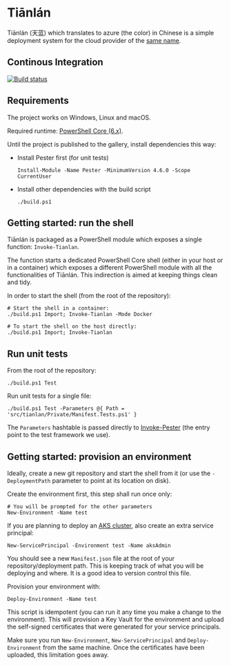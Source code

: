 # Tiānlán

Tiānlán (天蓝) which translates to azure (the color) in Chinese is a simple deployment system for the cloud provider of
the [same name](https://azure.microsoft.com/en-us/).

## Continous Integration

[![Build status](https://dev.azure.com/yoannchaudet/tianlan/_apis/build/status/tianlan)](https://dev.azure.com/yoannchaudet/tianlan/_build/latest?definitionId=1)

## Requirements

The project works on Windows, Linux and macOS.

Required runtime: [PowerShell Core (6.x)](https://github.com/PowerShell/PowerShell).

Until the project is published to the gallery, install dependencies this way:

- Install Pester first (for unit tests)
  ```pwsh
  Install-Module -Name Pester -MinimumVersion 4.6.0 -Scope CurrentUser
  ```
- Install other dependencies with the build script
  ```pwsh
  ./build.ps1
  ```

## Getting started: run the shell

Tiānlán is packaged as a PowerShell module which exposes a single function: `Invoke-Tianlan`.

The function starts a dedicated PowerShell Core shell (either in your host or in a container) which exposes a different
PowerShell module with all the functionalities of Tiānlán. This indirection is aimed at keeping things clean and tidy.

In order to start the shell (from the root of the repository):

```pwsh
# Start the shell in a container:
./build.ps1 Import; Invoke-Tianlan -Mode Docker

# To start the shell on the host directly:
./build.ps1 Import; Invoke-Tianlan
```

## Run unit tests

From the root of the repository:

```pwsh
./build.ps1 Test
```

Run unit tests for a single file:

```pwsh
./build.ps1 Test -Parameters @{ Path = 'src/tianlan/Private/Manifest.Tests.ps1' }
```

The `Parameters` hashtable is passed directly to [Invoke-Pester](https://github.com/pester/Pester/wiki/Invoke-Pester)
(the entry point to the test framework we use).

## Getting started: provision an environment

Ideally, create a new git repository and start the shell from it (or use the `-DeploymentPath` parameter to point at its
location on disk).

Create the environment first, this step shall run once only:

```pwsh
# You will be prompted for the other parameters
New-Environment -Name test
```

If you are planning to deploy an [AKS cluster](https://docs.microsoft.com/en-us/azure/aks/), also create an extra
service principal:

```pwsh
New-ServicePrincipal -Environment test -Name aksAdmin
```

You should see a new `Manifest.json` file at the root of your repository/deployment path. This is keeping track of what
you will be deploying and where. It is a good idea to version control this file.

Provision your environment with:

```pwsh
Deploy-Environment -Name test
```

This script is idempotent (you can run it any time you make a change to the environment). This will provision a Key
Vault for the environment and upload the self-signed certificates that were generated for your service principals.

Make sure you run `New-Environment`, `New-ServicePrincipal` and `Deploy-Environment` from the same machine. Once the
certificates have been uploaded, this limitation goes away.

